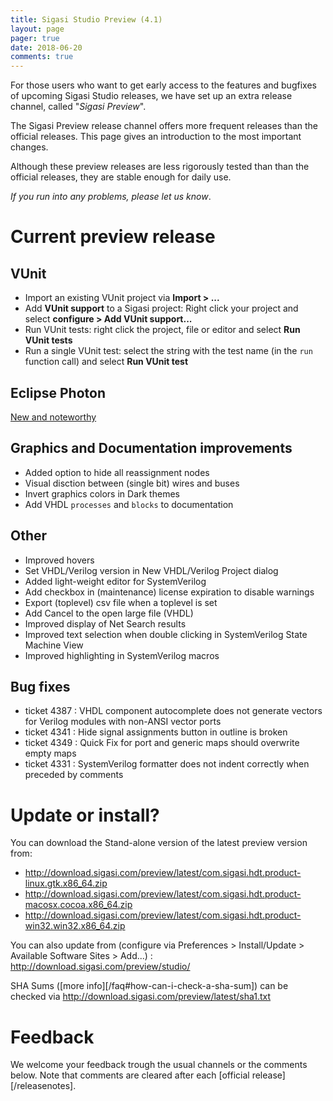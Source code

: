 ```yaml
---
title: Sigasi Studio Preview (4.1)
layout: page
pager: true
date: 2018-06-20
comments: true
---
```


For those users who want to get early access to the features and bugfixes of upcoming Sigasi Studio releases, we have set up an extra release channel, called "*Sigasi Preview*".

The Sigasi Preview release channel offers more frequent releases than the official releases. This page gives an introduction to the most important changes.

Although these preview releases are less rigorously tested than than the official releases, they are stable enough for daily use.

*If you run into any problems, please let us know*.

# Current preview release


## VUnit

* Import an existing VUnit project via **Import > ...**
* Add **VUnit support** to a Sigasi project: Right click your project and select **configure > Add VUnit support...**
* Run VUnit tests: right click the project, file or editor and select **Run VUnit tests**
* Run a single VUnit test: select the string with the test name (in the `run` function call) and select **Run VUnit test**

## Eclipse Photon

[New and noteworthy](https://www.eclipse.org/eclipse/news/4.8/platform.php)

## Graphics and Documentation improvements

* Added option to hide all reassignment nodes
* Visual disction between (single bit) wires and buses
* Invert graphics colors in Dark themes
* Add VHDL `processes` and `blocks` to documentation

[comment]: <> (Add option to use graphics configurations in PDF documentation)
[comment]: <> (File > Export for graphics does not use graphical configuration files)

## Other

* Improved hovers
* Set VHDL/Verilog version in New VHDL/Verilog Project dialog
* Added light-weight editor for SystemVerilog
* Add checkbox in (maintenance) license expiration to disable warnings
* Export (toplevel) csv file when a toplevel is set
* Add Cancel to the open large file (VHDL)
* Improved display of Net Search results
* Improved text selection when double clicking in SystemVerilog State Machine View
* Improved highlighting in SystemVerilog macros

[comment]: <> (Remove 32 bit versions from Sigasi Studio build)
[comment]: <> (* Declare as enumeration literal does not select the new literal)
[comment]: <> (* Open design unit is missing project information)

## Bug fixes

- ticket 4387 : VHDL component autocomplete does not generate vectors for Verilog modules with non-ANSI vector ports
- ticket 4341 : Hide signal assignments button in outline is broken
- ticket 4349 : Quick Fix for port and generic maps should overwrite empty maps
- ticket 4331 : SystemVerilog formatter does not indent correctly when preceded by comments

[comment]: <> (- ticket 4377 : Tutorial projects not created automatically when new workspace is created)
[comment]: <> (- ticket 4436 : SystemVerilog PDF export: avoid duplicates caused by include files)

# Update or install?

You can download the Stand-alone version of the latest preview version from:

* <http://download.sigasi.com/preview/latest/com.sigasi.hdt.product-linux.gtk.x86_64.zip>
* <http://download.sigasi.com/preview/latest/com.sigasi.hdt.product-macosx.cocoa.x86_64.zip>
* <http://download.sigasi.com/preview/latest/com.sigasi.hdt.product-win32.win32.x86_64.zip>

You can also update from (configure via Preferences > Install/Update > Available Software Sites > Add...) :
  http://download.sigasi.com/preview/studio/

SHA Sums ([more info][/faq#how-can-i-check-a-sha-sum]) can be checked via <http://download.sigasi.com/preview/latest/sha1.txt>

# Feedback

We welcome your feedback trough the usual channels or the comments below. Note that comments are cleared after each [official release][/releasenotes].

